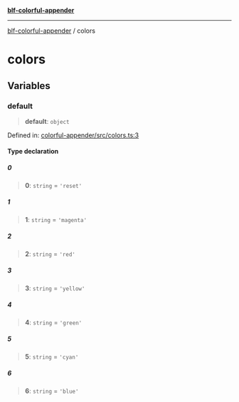 [**blf-colorful-appender**](index.md)

***

[blf-colorful-appender](index.md) / colors

# colors

## Variables

### default

> **default**: `object`

Defined in: [colorful-appender/src/colors.ts:3](https://github.com/fengxinming/log-base/blob/531de42a0f94da12b314d5f0d519bbe6bce7c154/packages/colorful-appender/src/colors.ts#L3)

#### Type declaration

##### 0

> **0**: `string` = `'reset'`

##### 1

> **1**: `string` = `'magenta'`

##### 2

> **2**: `string` = `'red'`

##### 3

> **3**: `string` = `'yellow'`

##### 4

> **4**: `string` = `'green'`

##### 5

> **5**: `string` = `'cyan'`

##### 6

> **6**: `string` = `'blue'`
